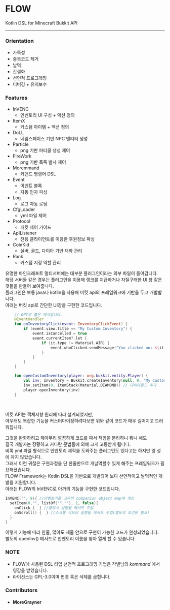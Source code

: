# FLOW
Kotlin DSL for Minecraft Bukkit API

---

### Orientation  
  *  가독성  
  * 중복코드 제거  
  *  날먹  
  *  간결화  
  *  선언적 프로그래밍  
  *  디버깅 + 유지보수  

### Features
  *  InVENC
     - 인벤토리 UI 구성 + 액션 정의   
  *  ItemX
     - 커스텀 아이템 + 액션 정의
  *  DoLL
     - 네임스페이스 기반 NPC 엔티티 생성
  *  Particle
     - png 기반 파티클 생성 제어
  *  FireWork
     - png 기반 폭죽 발사 제어
  *  Moremmand
     - 커맨드 명령어 DSL
  *  Event
     - 이벤트 블록
     - 자동 인자 파싱
  * Log
     - 로그 자동 로딩
  * CfgLoader
     -   yml 파일 제어
  * Protocol
     -   패킷 제어 가이드
  * ApIListener
     - 전용 클라이언트를 이용한 후원정보 파싱
  * CoinKid
     -   실버, 골드, 다이아 기반 재화 관리
  * Rank
     - 커스텀 지정 역할 관리 
      

유명한 마인크래프트 멀티서버에는 대부분 플러그인이라는 외부 파일이 들어갑니다.  
해당 서버들 같은 경우는 플러그인을 이용해 랭크를 지급하거나 자질구래한 UI 창 같은 것들을 만들어 보여줍니다.  
플러그인은 보통 java나 kotlin을 사용해 버킷 api의 프레임워크에 기반을 두고 개발합니다.  
아래는 버킷 api로 간단한 UI창을 구현한 코드입니다.
``` kotlin
    // GPT로 뽑은 예시입니다.
    @EventHandler
    fun onInventoryClick(event: InventoryClickEvent) {
        if (event.view.title == "My Custom Inventory") {
            event.isCancelled = true
            event.currentItem?.let {
                if (it.type != Material.AIR) {
                    event.whoClicked.sendMessage("You clicked on: ${it.type}")
                }
            }
        }
    }

    fun openCustomInventory(player: org.bukkit.entity.Player) {
        val inv: Inventory = Bukkit.createInventory(null, 9, "My Custom Inventory")
        inv.setItem(0, ItemStack(Material.DIAMOND)) // 다이아몬드 추가
        player.openInventory(inv)
    }
    
                                        
```
버킷 API는 객체지향 원리에 따라 설계되었지만,  
아무래도 복잡한 기능을 커스터마이징하려다보면 위와 같이 코드가 매우 길어지고 드러워집니다.  

그것을 완화하려고 제아무리 깔끔하게 코드를 짜서 책임을 분리하니 뭐니 해도   
결국 개발자는 장황하고 커다란 문법들에 의해 크게 고통받게 됩니다.  
비록 yml 파일 형식으로 인벤토리 제작을 도와주는 플러그인도 있다고는 하지만 영 성에 차지 않았습니다.  
그래서 이런 귀찮은 구현과정을 단 한줄만으로 개날먹할수 있게 해주는 프레임워크가 필요해졌습니다.  
FLOW Framework는 Kotlin DSL을 기반으로 개발되어 보다 선언적이고 날먹적인 개발을 지원합니다.  
아래는 FLOW의 InVENC로 아까의 기능을 구현한 코드입니다.  
``` kotlin
InVENC("", 9){ //인벤토리를 고유의 companion object map에 캐싱
  setItem(0,"", listOf("",""), 1, false){
    onClick {  } //클릭시 실행될 메서드 주입
    onScroll() {  } //스크롤 각도당 실행될 메서드 주입(별도의 조건문 필요)
  }
}     
```  

이렇게 기능에 따라 한줄, 많아도 세줄 안으로 구현이 가능한 코드가 완성되었습니다.  
별도의 openInv() 메서드로 인벤토리 이름을 찾아 열게 할 수 있습니다.  

### NOTE
  * FLOW에 사용된 DSL 타입 선언적 프로그래밍 기법은 각별님의 _kommand_ 에서 영감을 받았습니다.
  * 라이선스는 GPL-3.0이며 변경 혹은 삭제를 금합니다.

### Contributors
  * #### MoreGrayner
